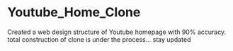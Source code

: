 # Youtube_Home_Clone
Created a web design structure of Youtube homepage with 90% accuracy.
total construction of clone is under the process... stay updated
